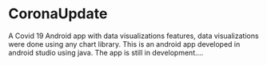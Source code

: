 # CoronaUpdate
A Covid 19 Android app with data visualizations features, data visualizations were done using any chart library.
This is an android app developed in android studio using java. The app is still in development.... 
